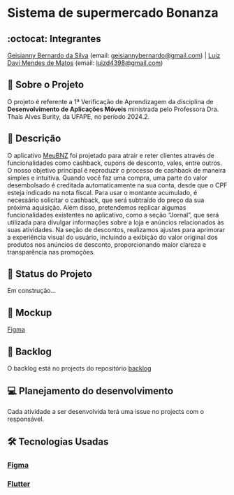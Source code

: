 
# Sistema de supermercado Bonanza 
## :octocat: Integrantes
[Geisianny Bernardo da Silva](https://github.com/Geisianny) (email: geisiannybernardo@gmail.com) | [Luiz Davi Mendes de Matos](https://github.com/luiz-davi-m) (email: luizd4398@gmail.com) 
## :page_with_curl: Sobre o Projeto
O projeto é referente a 1ª Verificação de Aprendizagem da disciplina de __Desenvolvimento de Aplicações Móveis__ ministrada pelo Professora Dra. Thaís Alves Burity, da UFAPE, no período 2024.2. 

## :page_facing_up: Descrição 
  O aplicativo [MeuBNZ](https://play.google.com/store/apps/details?id=com.crescevendas.bonanzasupermercados) foi projetado para atrair e reter clientes através de funcionalidades como cashback, cupons de desconto, vales, entre outros. O nosso objetivo principal é reproduzir o processo de cashback de maneira simples e intuitiva. Quando você faz uma compra, uma parte do valor desembolsado é creditada automaticamente na sua conta, desde que o CPF esteja indicado na nota fiscal. Para usar o montante acumulado, é necessário solicitar o cashback, que será subtraído do preço da sua próxima aquisição. Além disso, pretendemos replicar algumas funcionalidades existentes no aplicativo, como a seção “Jornal”, que será utilizada para divulgar informações sobre a loja e anúncios relacionados às suas atividades. Na seção de descontos, realizamos ajustes para aprimorar a experiência visual do usuário, incluindo a exibição do valor original dos produtos nos anúncios de desconto, proporcionando maior clareza e transparência nas promoções.

## :construction: Status do Projeto
Em construção...

## :memo: Mockup
[Figma](https://www.figma.com/design/WL7gb5UOjoyS2fLUvH98ka/MeuBNZ?node-id=0-1&p=f&t=WeIhBWgKES7Miepi-0)

## :pushpin: Backlog
O backlog está no projects do repositório [backlog](https://github.com/users/luiz-davi-m/projects/4)

## :computer: Planejamento do desenvolvimento
Cada atividade a ser desenvolvida terá uma issue no projects com o responsável.


## :hammer_and_wrench: Tecnologias Usadas
### [Figma](https://github.com/users/luiz-davi-m/projects/4)
### [Flutter](https://flutter.dev/)
